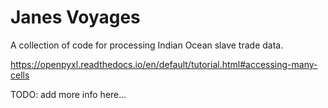 # Janes Voyages #
A collection of code for processing Indian Ocean slave trade data.

https://openpyxl.readthedocs.io/en/default/tutorial.html#accessing-many-cells

TODO: add more info here...

